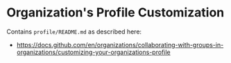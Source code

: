 # Organization's Profile Customization

Contains `profile/README.md` as described here:

- https://docs.github.com/en/organizations/collaborating-with-groups-in-organizations/customizing-your-organizations-profile
